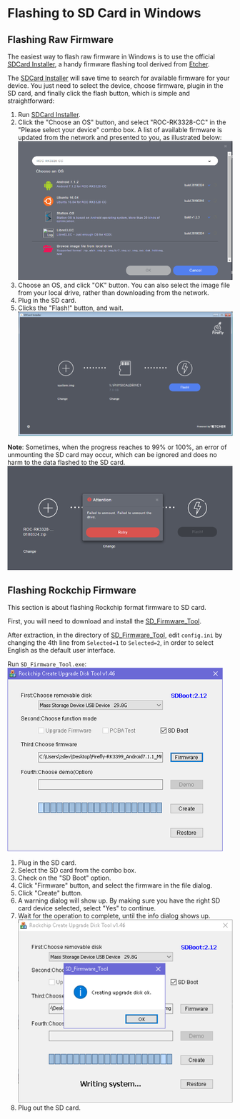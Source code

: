 # Flashing to SD Card in Windows

## Flashing Raw Firmware

The easiest way to flash raw firmware in Windows is to use the official [SDCard Installer], a handy firmware flashing tool derived from [Etcher].

The [SDCard Installer] will save time to search for available firmware for your device. You just need to select the device, choose firmware, plugin in the SD card, and finally click the flash button, which is simple and straightforward:

1. Run [SDCard Installer].
2. Click the "Choose an OS" button, and select "ROC-RK3328-CC" in the "Please select your device" combo box. A list of available firmware is updated from the network and presented to you, as illustrated below:
![](img/started_sdcard-installer.png)
4. Choose an OS, and click "OK" button. You can also select the image file from your local drive, rather than downloading from the network.
5. Plug in the SD card.
6. Clicks the "Flash!" button, and wait.
![](img/started_sdcard-installer_flashing.png)

**Note**: Sometimes, when the progress reaches to 99% or 100%, an error of unmounting the SD card may occur, which can be ignored and does no harm to the data flashed to the SD card.
![](img/started_sdcard-installer_umount_fail.png)
 
## Flashing Rockchip Firmware

This section is about flashing Rockchip format firmware to SD card.

First, you will need to download and install the [SD_Firmware_Tool].

After extraction, in the directory of [SD_Firmware_Tool], edit `config.ini` by changing the 4th line from `Selected=1` to `Selected=2`, in order to select English as the default user interface.

Run `SD_Firmware_Tool.exe`:
![](img/started_sdfirmwaretool.png)

1. Plug in the SD card.
2. Select the SD card from the combo box.
3. Check on the "SD Boot" option.
4. Click "Firmware" button, and select the firmware in the file dialog.
5. Click "Create" button.
6. A warning dialog will show up. By making sure you have the right SD card device selected, select "Yes" to continue.
7. Wait for the operation to complete, until the info dialog shows up.
![](img/started_sdfirmwaretool_done.png)
8. Plug out the SD card.

[Etcher]: https://etcher.io
[SD_Firmware_Tool]: https://pan.baidu.com/s/1migPY1U#list/path=%2FPublic%2FDevBoard%2FROC-RK3328-CC%2FTools%2FSD_Firmware_Tool&parentPath=%2FPublic%2FDevBoard%2FROC-RK3328-CC
[AndroidTool]: https://pan.baidu.com/s/1migPY1U#list/path=%2FPublic%2FDevBoard%2FROC-RK3328-CC%2FTools%2FAndroidTool&parentPath=%2FPublic%2FDevBoard%2FROC-RK3328-CC
[SDCard Installer]: http://www.t-firefly.com/share/index/index/id/acd8e1e37176fba5bf61fb7bf4503998.html
[DriverAssistant]: https://pan.baidu.com/s/1migPY1U#list/path=%2FPublic%2FDevBoard%2FROC-RK3328-CC%2FTools%2FRKTools%2Fwindows&parentPath=%2FPublic%2FDevBoard%2FROC-RK3328-CC
